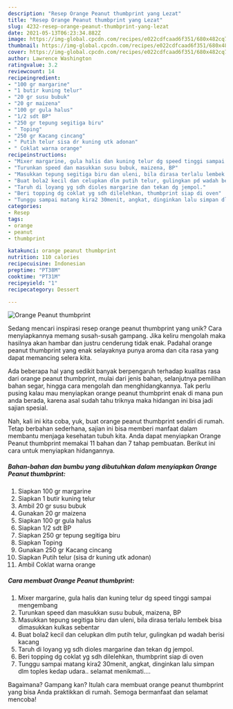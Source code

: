 ```yaml
---
description: "Resep Orange Peanut thumbprint yang Lezat"
title: "Resep Orange Peanut thumbprint yang Lezat"
slug: 4232-resep-orange-peanut-thumbprint-yang-lezat
date: 2021-05-13T06:23:34.882Z
image: https://img-global.cpcdn.com/recipes/e022cdfcaad6f351/680x482cq70/orange-peanut-thumbprint-foto-resep-utama.jpg
thumbnail: https://img-global.cpcdn.com/recipes/e022cdfcaad6f351/680x482cq70/orange-peanut-thumbprint-foto-resep-utama.jpg
cover: https://img-global.cpcdn.com/recipes/e022cdfcaad6f351/680x482cq70/orange-peanut-thumbprint-foto-resep-utama.jpg
author: Lawrence Washington
ratingvalue: 3.2
reviewcount: 14
recipeingredient:
- "100 gr margarine"
- "1 butir kuning telur"
- "20 gr susu bubuk"
- "20 gr maizena"
- "100 gr gula halus"
- "1/2 sdt BP"
- "250 gr tepung segitiga biru"
- " Toping"
- "250 gr Kacang cincang"
- " Putih telur sisa dr kuning utk adonan"
- " Coklat warna orange"
recipeinstructions:
- "Mixer margarine, gula halis dan kuning telur dg speed tinggi sampai mengembang"
- "Turunkan speed dan masukkan susu bubuk, maizena, BP"
- "Masukkan tepung segitiga biru dan uleni, bila dirasa terlalu lembek bisa dimasukkan kulkas sebentar"
- "Buat bola2 kecil dan celupkan dlm putih telur, gulingkan pd wadah berisi kacang"
- "Taruh di loyang yg sdh dioles margarine dan tekan dg jempol."
- "Beri topping dg coklat yg sdh dilelehkan, thumbprint siap di oven"
- "Tunggu sampai matang kira2 30menit, angkat, dinginkan lalu simpan dlm toples kedap udara.. selamat menikmati...."
categories:
- Resep
tags:
- orange
- peanut
- thumbprint

katakunci: orange peanut thumbprint 
nutrition: 110 calories
recipecuisine: Indonesian
preptime: "PT38M"
cooktime: "PT31M"
recipeyield: "1"
recipecategory: Dessert

---
```



![Orange Peanut thumbprint](https://img-global.cpcdn.com/recipes/e022cdfcaad6f351/680x482cq70/orange-peanut-thumbprint-foto-resep-utama.jpg)

Sedang mencari inspirasi resep orange peanut thumbprint yang unik? Cara menyiapkannya memang susah-susah gampang. Jika keliru mengolah maka hasilnya akan hambar dan justru cenderung tidak enak. Padahal orange peanut thumbprint yang enak selayaknya punya aroma dan cita rasa yang dapat memancing selera kita.

Ada beberapa hal yang sedikit banyak berpengaruh terhadap kualitas rasa dari orange peanut thumbprint, mulai dari jenis bahan, selanjutnya pemilihan bahan segar, hingga cara mengolah dan menghidangkannya. Tak perlu pusing kalau mau menyiapkan orange peanut thumbprint enak di mana pun anda berada, karena asal sudah tahu triknya maka hidangan ini bisa jadi sajian spesial.




Nah, kali ini kita coba, yuk, buat orange peanut thumbprint sendiri di rumah. Tetap berbahan sederhana, sajian ini bisa memberi manfaat dalam membantu menjaga kesehatan tubuh kita. Anda dapat menyiapkan Orange Peanut thumbprint memakai 11 bahan dan 7 tahap pembuatan. Berikut ini cara untuk menyiapkan hidangannya.

<!--inarticleads1-->

##### Bahan-bahan dan bumbu yang dibutuhkan dalam menyiapkan Orange Peanut thumbprint:

1. Siapkan 100 gr margarine
1. Siapkan 1 butir kuning telur
1. Ambil 20 gr susu bubuk
1. Gunakan 20 gr maizena
1. Siapkan 100 gr gula halus
1. Siapkan 1/2 sdt BP
1. Siapkan 250 gr tepung segitiga biru
1. Siapkan  Toping
1. Gunakan 250 gr Kacang cincang
1. Siapkan  Putih telur (sisa dr kuning utk adonan)
1. Ambil  Coklat warna orange




<!--inarticleads2-->

##### Cara membuat Orange Peanut thumbprint:

1. Mixer margarine, gula halis dan kuning telur dg speed tinggi sampai mengembang
1. Turunkan speed dan masukkan susu bubuk, maizena, BP
1. Masukkan tepung segitiga biru dan uleni, bila dirasa terlalu lembek bisa dimasukkan kulkas sebentar
1. Buat bola2 kecil dan celupkan dlm putih telur, gulingkan pd wadah berisi kacang
1. Taruh di loyang yg sdh dioles margarine dan tekan dg jempol.
1. Beri topping dg coklat yg sdh dilelehkan, thumbprint siap di oven
1. Tunggu sampai matang kira2 30menit, angkat, dinginkan lalu simpan dlm toples kedap udara.. selamat menikmati....




Bagaimana? Gampang kan? Itulah cara membuat orange peanut thumbprint yang bisa Anda praktikkan di rumah. Semoga bermanfaat dan selamat mencoba!
